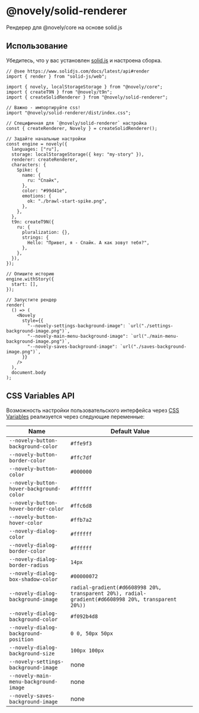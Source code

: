 # @novely/solid-renderer

Рендерер для @novely/core на основе solid.js

## Использование

Убедитесь, что у вас установлен [solid.js](https://www.solidjs.com/) и настроена сборка.

```tsx
// @see https://www.solidjs.com/docs/latest/api#render
import { render } from "solid-js/web";

import { novely, localStorageStorage } from "@novely/core";
import { createT9N } from "@novely/t9n";
import { createSolidRenderer } from "@novely/solid-renderer";

// Важно - импортируйте css!
import "@novely/solid-renderer/dist/index.css";

// Специфичная для `@novely/solid-renderer` настройка
const { createRenderer, Novely } = createSolidRenderer();

// Задайте начальные настройки
const engine = novely({
  languages: ["ru"],
  storage: localStorageStorage({ key: "my-story" }),
  renderer: createRenderer,
  characters: {
    Spike: {
      name: {
        ru: "Спайк",
      },
      color: "#99d41e",
      emotions: {
        ok: "./brawl-start-spike.png",
      },
    },
  },
  t9n: createT9N({
    ru: {
      pluralization: {},
      strings: {
        Hello: "Привет, я - Спайк. А как зовут тебя?",
      },
    },
  }),
});

// Опишите историю
engine.withStory({
  start: [],
});

// Запустите рендер
render(
  () => (
    <Novely
      style={{
        "--novely-settings-background-image": `url("./settings-background-image.png")`,
        "--novely-main-menu-background-image": `url("./main-menu-background-image.png")`,
        "--novely-saves-background-image": `url("./saves-background-image.png")`,
      }}
    />
  ),
  document.body
);
```

## CSS Variables API

Возможность настройки пользовательского интерфейса через [CSS Variables](https://developer.mozilla.org/en-US/docs/Web/CSS/Using_CSS_custom_properties) реализуется через следующие переменные:

| Name                                     | Default Value                                                                                       |
| ---------------------------------------- | --------------------------------------------------------------------------------------------------- |
| `--novely-button-background-color`       | `#ffe9f3`                                                                                           |
| `--novely-button-border-color`           | `#ffc7df`                                                                                           |
| `--novely-button-color`                  | `#000000`                                                                                           |
| `--novely-button-hover-background-color` | `#ffffff`                                                                                           |
| `--novely-button-hover-border-color`     | `#ffc6d8`                                                                                           |
| `--novely-button-hover-color`            | `#ffb7a2`                                                                                           |
| `--novely-dialog-color`                  | `#ffffff`                                                                                           |
| `--novely-dialog-border-color`           | `#ffffff`                                                                                           |
| `--novely-dialog-border-radius`          | `14px`                                                                                              |
| `--novely-dialog-box-shadow-color`       | `#00000072`                                                                                         |
| `--novely-dialog-background-image`       | `radial-gradient(#d6608998 20%, transparent 20%), radial-gradient(#d6608998 20%, transparent 20%))` |
| `--novely-dialog-background-color`       | `#f092b4d8`                                                                                         |
| `--novely-dialog-background-position`    | `0 0, 50px 50px`                                                                                    |
| `--novely-dialog-background-size`        | `100px 100px`                                                                                       |
| `--novely-settings-background-image`     | none                                                                                                |
| `--novely-main-menu-background-image`    | none                                                                                                |
| `--novely-saves-background-image`        | none                                                                                                |
